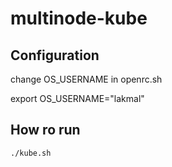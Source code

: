 # multinode-kube

## Configuration

change OS_USERNAME in openrc.sh

export OS_USERNAME="lakmal"

## How ro run

`./kube.sh`

